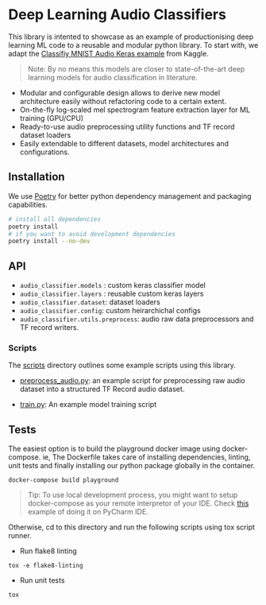 # Deep Learning Audio Classifiers

This library is intented to showcase as an example of productionising deep learning ML code to a reusable and modular python library. To start with, we adapt the [Classifiy MNIST Audio Keras example](https://www.kaggle.com/code/christianlillelund/classify-mnist-audio-using-spectrograms-keras-cnn/notebook) from Kaggle.


> Note: By no means this models are closer to state-of-the-art deep learning models for audio classification in literature.


- Modular and configurable design allows to derive new model architecture easily without refactoring 
  code to a certain extent.
- On-the-fly log-scaled mel spectrogram feature extraction layer for ML training (GPU/CPU)
- Ready-to-use audio preprocessing utility functions and TF record dataset loaders
- Easily extendable to different datasets, model architectures and configurations.

## Installation

We use [Poetry](https://python-poetry.org/) for better python dependency management and packaging capabilities.

```bash
# install all dependencies
poetry install
# if you want to avoid development dependencies
poetry install --no-dev
```

## API

- `audio_classifier.models` : custom keras classifier model
- `audio_classifier.layers` : reusable custom keras layers
- `audio_classifier.dataset`: dataset loaders
- `audio_classifier.config`: custom heirarchichal configs
- `audio_classifier.utils.preprocess`: audio raw data preprocessors and TF record writers.


### Scripts

The [scripts](../scripts/ml) directory outlines some example scripts using this library.


- [preprocess_audio.py](../scripts/ml/preprocess_audio.py): an example script for preprocessing raw audio dataset into 
  a structured TF Record audio dataset.

- [train.py](../scripts/ml/train.py): An example model training script

## Tests

The easiest option is to build the playground docker image using docker-compose. 
ie, The Dockerfile takes care of installing dependencies, linting, unit tests and finally 
installing our python package globally in the container.

```
docker-compose build playground
```

> Tip: To use local development process, you might want to setup docker-compose as your remote interpretor of your IDE. 
Check [this](https://www.jetbrains.com/help/pycharm/using-docker-compose-as-a-remote-interpreter.html) 
example of doing it on PyCharm IDE.
> 

Otherwise, cd to this directory and run the following scripts using tox script runner.


- Run flake8 linting

```
tox -e flake8-linting
```

- Run unit tests

```
tox 
```
